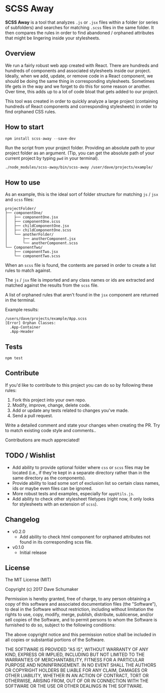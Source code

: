 # SCSS Away

**SCSS Away** is a tool that analyzes `.js` or `.jsx` files within a folder (or series of subfolders) and searches for matching `.scss` files in the same folder. It then compares the rules in order to find abandoned / orphaned attributes that might be lingering inside your stylesheets.

## Overview

We run a fairly robust web app created with React. There are hundreds and hundreds of components and associated stylesheets inside our project. Ideally, when we add, update, or remove code in a React component, we should be doing the same thing in corresponding stylesheets. Sometimes life gets in the way and we forget to do this for some reason or another. Over time, this adds up to a lot of code bloat that gets added to our project.

This tool was created in order to quickly analyze a large project (containing hundreds of React components and corresponding stylesheets) in order to find orphaned CSS rules.

## How to start

```javascript
npm install scss-away --save-dev
```

Run the script from your project folder. Providing an absolute path to your project folder as an argument. (Tip, you can get the absolute path of your current project by typing `pwd` in your terminal).

```
./node_modules/scss-away/bin/scss-away /user/dave/projects/example/
```

## How to use

As an example, this is the ideal sort of folder structure for matching `js` / `jsx` and `scss` files:

```
projectFolder/
├── componentOne/
│   ├── componentOne.jsx
│   ├── componentOne.scss
│   ├── childComponentOne.jsx
│   ├── childComponentOne.scss
│   └── anotherFolder/
│       ├── anotherComponent.jsx
│       └── anotherComponent.scss
└── ComponentTwo/
    ├── componentTwo.jsx
    └── componentTwo.scss
```

When an `scss` file is found, the contents are parsed in order to create a list rules to match against.

The `js` / `jsx` file is imported and any class names or ids are extracted and matched against the results from the `scss` file.

A list of orphaned rules that aren't found in the `jsx` component are returned in the terminal.

Example results:

```
/users/dave/projects/example/App.scss
[Error] Orphan Classes:
  .App-Container
  .App-Header
```

## Tests

```
npm test
```

## Contribute

If you'd like to contribute to this project you can do so by following these rules:

1.  Fork this project into your own repo.
2.  Modify, improve, change, delete code.
3.  Add or update any tests related to changes you've made.
4.  Send a pull request.

Write a detailed comment and state your changes when creating the PR. Try to match existing code style and comments..

Contributions are much appreciated!

## TODO / Wishlist

* Add ability to provide optional folder where `css` or `scss` files may be located (i.e., if they're kept in a separate directory rather than in the same directory as the components).
* Provide ability to load some sort of exclusion list so certain class names, ids or maybe even files can be ignored.
* More robust tests and examples, especially for `appUtils.js`.
* Add ability to check other stylesheet filetypes (right now, it only looks for stylesheets with an extension of `scss`).

## Changelog

* v0.2.0
    * Add ability to check html component for orphaned attributes not found in its corresponding scss file.
* v0.1.0
	* Initial release

## License

The MIT License (MIT)

Copyright (c) 2017 Dave Schumaker

Permission is hereby granted, free of charge, to any person obtaining a copy of this software and associated documentation files (the "Software"), to deal in the Software without restriction, including without limitation the rights to use, copy, modify, merge, publish, distribute, sublicense, and/or sell copies of the Software, and to permit persons to whom the Software is furnished to do so, subject to the following conditions:

The above copyright notice and this permission notice shall be included in all copies or substantial portions of the Software.

THE SOFTWARE IS PROVIDED "AS IS", WITHOUT WARRANTY OF ANY KIND, EXPRESS OR IMPLIED, INCLUDING BUT NOT LIMITED TO THE WARRANTIES OF MERCHANTABILITY, FITNESS FOR A PARTICULAR PURPOSE AND NONINFRINGEMENT. IN NO EVENT SHALL THE AUTHORS OR COPYRIGHT HOLDERS BE LIABLE FOR ANY CLAIM, DAMAGES OR OTHER LIABILITY, WHETHER IN AN ACTION OF CONTRACT, TORT OR OTHERWISE, ARISING FROM, OUT OF OR IN CONNECTION WITH THE SOFTWARE OR THE USE OR OTHER DEALINGS IN THE SOFTWARE.
